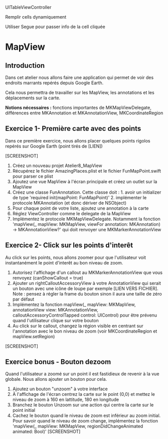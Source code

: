 UITableViewController

Remplir cells dynamiquement

Utiliser Segue pour passer info de la cell cliquée


# MapView

## Introduction

Dans cet atelier nous allons faire une application qui permet de voir des endroits marrants repérés depuis Google Earth.

Cela nous permettra de travailler sur les MapView, les annotations et les déplacements sur la carte.

**Notions nécessaires :** fonctions importantes de MKMapViewDelegate, différences entre MKAnnotation et MKAnnotationView, MKCoordinateRegion

## Exercice 1- Première carte avec des points

Dans ce première exercice, nous allons placer quelques points rigolos repérés sur Google Earth (point tirés de [LIEN])

[SCREENSHOT]

1. Créez un nouveau projet Atelier8_MapView
2. Récupérez le fichier AmazingPlaces.plist et le fichier FunMapPoint.swift pour parser ce plist
3. Ajoutez une vue MapView à l'écran principale et créez un outlet sur la MapView
4. Créez une classe FunAnnotation. Cette classe doit :
        1. avoir un initializer de type 'required init(mapPoint: FunMapPoint)'
        2. implémenter le protocole MKAnnotation (et donc dériver de NSObject)
5. Pour chaque point de votre liste, ajoutez une annotation à la carte
6. Réglez ViewController comme le delegate de la MapView
7. Implémentez le protocole MKMapViewDelegate. Notamment la fonction 'mapView(_ mapView: MKMapView, viewFor annotation: MKAnnotation) -> MKAnnotationView?' qui doit renvoyer une MKMarkerAnnotationView


## Exercice 2- Click sur les points d'interêt

Au click sur les points, nous allons zoomer pour que l'utilisateur voit instantanément le point d'interêt au bon niveau de zoom.

1. Autorisez l'affichage d'un callout au MKMarkerAnnotationView que vous renvoyez (canShowCallout = true)
2. Ajouter un rightCalloutAccessoryView à votre AnnotationView qui serait un bouton avec une icône de loupe par exemple [LIEN VERS FICHIER]. Note : pensez à régler la frame du bouton sinon il aura une taille de zéro par défaut
3. Implémentez la fonction mapView(_ mapView: MKMapView, annotationView view: MKAnnotationView, calloutAccessoryControlTapped control: UIControl) pour être prévenu quand l'utilisateur clique sur votre bouton
4. Au click sur le callout, changez la région visible en centrant sur l'annotation avec le bon niveau de zoom (voir MKCoordinateRegion et mapView.setRegion)

[SCREENSHOT]

## Exercice bonus - Bouton dezoom

Quand l'utilisateur a zoomé sur un point il est fastidieux de revenir à la vue globale. Nous allons ajouter un bouton pour cela.
1. Ajoutez un bouton "unzoom" à votre interface
2. À l'affichage de l'écran centrez la carte sur le point (0,0) et mettez le niveau de zoom à 160 en lattitude, 180 en longitude
3. Branchez le bouton Unzoom sur une action qui centre la carte sur le point initial
4. Cachez le bouton quand le niveau de zoom est inférieur au zoom initial. Pour savoir quand le niveau de zoom change, implémentez la fonction  'mapView(_ mapView: MKMapView, regionDidChangeAnimated animated: Bool)'
[SCREENSHOT]




